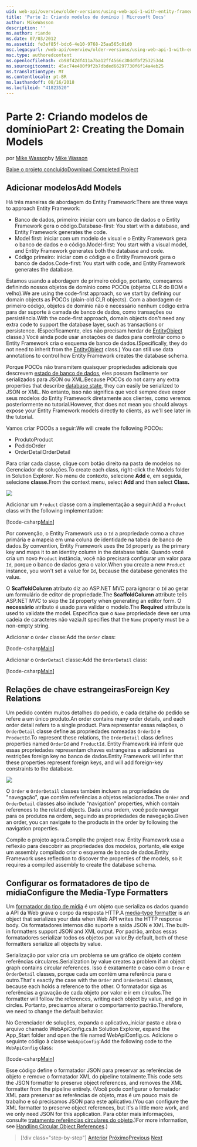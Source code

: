 ```yaml
---
uid: web-api/overview/older-versions/using-web-api-1-with-entity-framework-5/using-web-api-with-entity-framework-part-2
title: 'Parte 2: Criando modelos de domínio | Microsoft Docs'
author: MikeWasson
description: ''
ms.author: riande
ms.date: 07/03/2012
ms.assetid: fe3ef85f-bdc6-4e10-9768-25aa565c01d0
msc.legacyurl: /web-api/overview/older-versions/using-web-api-1-with-entity-framework-5/using-web-api-with-entity-framework-part-2
msc.type: authoredcontent
ms.openlocfilehash: cb98f42df411a7ba12ff4566c30ddfbf253253d4
ms.sourcegitcommit: 45ac74e400f9f2b7dbded66297730f6f14a4eb25
ms.translationtype: MT
ms.contentlocale: pt-BR
ms.lasthandoff: 08/16/2018
ms.locfileid: "41823520"
---
```

<a name="part-2-creating-the-domain-models"></a><span data-ttu-id="cebb0-102">Parte 2: Criando modelos de domínio</span><span class="sxs-lookup"><span data-stu-id="cebb0-102">Part 2: Creating the Domain Models</span></span>
====================
<span data-ttu-id="cebb0-103">por [Mike Wasson](https://github.com/MikeWasson)</span><span class="sxs-lookup"><span data-stu-id="cebb0-103">by [Mike Wasson](https://github.com/MikeWasson)</span></span>

[<span data-ttu-id="cebb0-104">Baixe o projeto concluído</span><span class="sxs-lookup"><span data-stu-id="cebb0-104">Download Completed Project</span></span>](http://code.msdn.microsoft.com/ASP-NET-Web-API-with-afa30545)

## <a name="add-models"></a><span data-ttu-id="cebb0-105">Adicionar modelos</span><span class="sxs-lookup"><span data-stu-id="cebb0-105">Add Models</span></span>

<span data-ttu-id="cebb0-106">Há três maneiras de abordagem do Entity Framework:</span><span class="sxs-lookup"><span data-stu-id="cebb0-106">There are three ways to approach Entity Framework:</span></span>

- <span data-ttu-id="cebb0-107">Banco de dados, primeiro: iniciar com um banco de dados e o Entity Framework gera o código.</span><span class="sxs-lookup"><span data-stu-id="cebb0-107">Database-first: You start with a database, and Entity Framework generates the code.</span></span>
- <span data-ttu-id="cebb0-108">Model first: iniciar com um modelo de visual e o Entity Framework gera o banco de dados e o código.</span><span class="sxs-lookup"><span data-stu-id="cebb0-108">Model-first: You start with a visual model, and Entity Framework generates both the database and code.</span></span>
- <span data-ttu-id="cebb0-109">Código primeiro: iniciar com o código e o Entity Framework gera o banco de dados.</span><span class="sxs-lookup"><span data-stu-id="cebb0-109">Code-first: You start with code, and Entity Framework generates the database.</span></span>

<span data-ttu-id="cebb0-110">Estamos usando a abordagem de primeiro código, portanto, começamos definindo nossos objetos de domínio como POCOs (objetos CLR do BOM e velho).</span><span class="sxs-lookup"><span data-stu-id="cebb0-110">We are using the code-first approach, so we start by defining our domain objects as POCOs (plain-old CLR objects).</span></span> <span data-ttu-id="cebb0-111">Com a abordagem de primeiro código, objetos de domínio não é necessário nenhum código extra para dar suporte à camada de banco de dados, como transações ou persistência.</span><span class="sxs-lookup"><span data-stu-id="cebb0-111">With the code-first approach, domain objects don't need any extra code to support the database layer, such as transactions or persistence.</span></span> <span data-ttu-id="cebb0-112">(Especificamente, eles não precisam herdar de [EntityObject](https://msdn.microsoft.com/library/system.data.objects.dataclasses.entityobject.aspx) classe.) Você ainda pode usar anotações de dados para controlar como o Entity Framework cria o esquema de banco de dados.</span><span class="sxs-lookup"><span data-stu-id="cebb0-112">(Specifically, they do not need to inherit from the [EntityObject](https://msdn.microsoft.com/library/system.data.objects.dataclasses.entityobject.aspx) class.) You can still use data annotations to control how Entity Framework creates the database schema.</span></span>

<span data-ttu-id="cebb0-113">Porque POCOs não transmitem quaisquer propriedades adicionais que descrevem [estado de banco de dados](https://msdn.microsoft.com/library/system.data.entitystate.aspx), eles possam facilmente ser serializados para JSON ou XML.</span><span class="sxs-lookup"><span data-stu-id="cebb0-113">Because POCOs do not carry any extra properties that describe [database state](https://msdn.microsoft.com/library/system.data.entitystate.aspx), they can easily be serialized to JSON or XML.</span></span> <span data-ttu-id="cebb0-114">No entanto, isso não significa que você sempre deve expor seus modelos do Entity Framework diretamente aos clientes, como veremos posteriormente no tutorial.</span><span class="sxs-lookup"><span data-stu-id="cebb0-114">However, that does not mean you should always expose your Entity Framework models directly to clients, as we'll see later in the tutorial.</span></span>

<span data-ttu-id="cebb0-115">Vamos criar POCOs a seguir:</span><span class="sxs-lookup"><span data-stu-id="cebb0-115">We will create the following POCOs:</span></span>

- <span data-ttu-id="cebb0-116">Produto</span><span class="sxs-lookup"><span data-stu-id="cebb0-116">Product</span></span>
- <span data-ttu-id="cebb0-117">Pedido</span><span class="sxs-lookup"><span data-stu-id="cebb0-117">Order</span></span>
- <span data-ttu-id="cebb0-118">OrderDetail</span><span class="sxs-lookup"><span data-stu-id="cebb0-118">OrderDetail</span></span>

<span data-ttu-id="cebb0-119">Para criar cada classe, clique com botão direito na pasta de modelos no Gerenciador de soluções.</span><span class="sxs-lookup"><span data-stu-id="cebb0-119">To create each class, right-click the Models folder in Solution Explorer.</span></span> <span data-ttu-id="cebb0-120">No menu de contexto, selecione **Add** e, em seguida, selecione **classe.**</span><span class="sxs-lookup"><span data-stu-id="cebb0-120">From the context menu, select **Add** and then select **Class.**</span></span>

![](using-web-api-with-entity-framework-part-2/_static/image1.png)

<span data-ttu-id="cebb0-121">Adicionar um `Product` classe com a implementação a seguir:</span><span class="sxs-lookup"><span data-stu-id="cebb0-121">Add a `Product` class with the following implementation:</span></span>

[!code-csharp[Main](using-web-api-with-entity-framework-part-2/samples/sample1.cs)]

<span data-ttu-id="cebb0-122">Por convenção, o Entity Framework usa o `Id` a propriedade como a chave primária e a mapeia em uma coluna de identidade na tabela de banco de dados.</span><span class="sxs-lookup"><span data-stu-id="cebb0-122">By convention, Entity Framework uses the `Id` property as the primary key and maps it to an identity column in the database table.</span></span> <span data-ttu-id="cebb0-123">Quando você cria um novo `Product` instância, você não precisará configurar um valor para `Id`, porque o banco de dados gera o valor.</span><span class="sxs-lookup"><span data-stu-id="cebb0-123">When you create a new `Product` instance, you won't set a value for `Id`, because the database generates the value.</span></span>

<span data-ttu-id="cebb0-124">O **ScaffoldColumn** atributo diz ao ASP.NET MVC para ignorar o `Id` ao gerar um formulário de editor de propriedade.</span><span class="sxs-lookup"><span data-stu-id="cebb0-124">The **ScaffoldColumn** attribute tells ASP.NET MVC to skip the `Id` property when generating an editor form.</span></span> <span data-ttu-id="cebb0-125">O **necessário** atributo é usado para validar o modelo.</span><span class="sxs-lookup"><span data-stu-id="cebb0-125">The **Required** attribute is used to validate the model.</span></span> <span data-ttu-id="cebb0-126">Especifica que o `Name` propriedade deve ser uma cadeia de caracteres não vazia.</span><span class="sxs-lookup"><span data-stu-id="cebb0-126">It specifies that the `Name` property must be a non-empty string.</span></span>

<span data-ttu-id="cebb0-127">Adicionar o `Order` classe:</span><span class="sxs-lookup"><span data-stu-id="cebb0-127">Add the `Order` class:</span></span>

[!code-csharp[Main](using-web-api-with-entity-framework-part-2/samples/sample2.cs)]

<span data-ttu-id="cebb0-128">Adicionar o `OrderDetail` classe:</span><span class="sxs-lookup"><span data-stu-id="cebb0-128">Add the `OrderDetail` class:</span></span>

[!code-csharp[Main](using-web-api-with-entity-framework-part-2/samples/sample3.cs)]

## <a name="foreign-key-relations"></a><span data-ttu-id="cebb0-129">Relações de chave estrangeiras</span><span class="sxs-lookup"><span data-stu-id="cebb0-129">Foreign Key Relations</span></span>

<span data-ttu-id="cebb0-130">Um pedido contém muitos detalhes do pedido, e cada detalhe do pedido se refere a um único produto.</span><span class="sxs-lookup"><span data-stu-id="cebb0-130">An order contains many order details, and each order detail refers to a single product.</span></span> <span data-ttu-id="cebb0-131">Para representar essas relações, o `OrderDetail` classe define as propriedades nomeadas `OrderId` e `ProductId`.</span><span class="sxs-lookup"><span data-stu-id="cebb0-131">To represent these relations, the `OrderDetail` class defines properties named `OrderId` and `ProductId`.</span></span> <span data-ttu-id="cebb0-132">Entity Framework irá inferir que essas propriedades representam chaves estrangeiras e adicionará as restrições foreign key no banco de dados.</span><span class="sxs-lookup"><span data-stu-id="cebb0-132">Entity Framework will infer that these properties represent foreign keys, and will add foreign-key constraints to the database.</span></span>

![](using-web-api-with-entity-framework-part-2/_static/image2.png)

<span data-ttu-id="cebb0-133">O `Order` e `OrderDetail` classes também incluem as propriedades de "navegação", que contêm referências a objetos relacionados.</span><span class="sxs-lookup"><span data-stu-id="cebb0-133">The `Order` and `OrderDetail` classes also include "navigation" properties, which contain references to the related objects.</span></span> <span data-ttu-id="cebb0-134">Dada uma ordem, você pode navegar para os produtos na ordem, seguindo as propriedades de navegação.</span><span class="sxs-lookup"><span data-stu-id="cebb0-134">Given an order, you can navigate to the products in the order by following the navigation properties.</span></span>

<span data-ttu-id="cebb0-135">Compile o projeto agora.</span><span class="sxs-lookup"><span data-stu-id="cebb0-135">Compile the project now.</span></span> <span data-ttu-id="cebb0-136">Entity Framework usa a reflexão para descobrir as propriedades dos modelos, portanto, ele exige um assembly compilado criar o esquema de banco de dados.</span><span class="sxs-lookup"><span data-stu-id="cebb0-136">Entity Framework uses reflection to discover the properties of the models, so it requires a compiled assembly to create the database schema.</span></span>

## <a name="configure-the-media-type-formatters"></a><span data-ttu-id="cebb0-137">Configurar os formatadores de tipo de mídia</span><span class="sxs-lookup"><span data-stu-id="cebb0-137">Configure the Media-Type Formatters</span></span>

<span data-ttu-id="cebb0-138">Um [formatador do tipo de mídia](../../formats-and-model-binding/media-formatters.md) é um objeto que serializa os dados quando a API da Web grava o corpo da resposta HTTP.</span><span class="sxs-lookup"><span data-stu-id="cebb0-138">A [media-type formatter](../../formats-and-model-binding/media-formatters.md) is an object that serializes your data when Web API writes the HTTP response body.</span></span> <span data-ttu-id="cebb0-139">Os formatadores internos dão suporte a saída JSON e XML.</span><span class="sxs-lookup"><span data-stu-id="cebb0-139">The built-in formatters support JSON and XML output.</span></span> <span data-ttu-id="cebb0-140">Por padrão, ambas essas formatadores serializar todos os objetos por valor.</span><span class="sxs-lookup"><span data-stu-id="cebb0-140">By default, both of these formatters serialize all objects by value.</span></span>

<span data-ttu-id="cebb0-141">Serialização por valor cria um problema se um gráfico de objeto contém referências circulares.</span><span class="sxs-lookup"><span data-stu-id="cebb0-141">Serialization by value creates a problem if an object graph contains circular references.</span></span> <span data-ttu-id="cebb0-142">Isso é exatamente o caso com o `Order` e `OrderDetail` classes, porque cada um contém uma referência para o outro.</span><span class="sxs-lookup"><span data-stu-id="cebb0-142">That's exactly the case with the `Order` and `OrderDetail` classes, because each holds a reference to the other.</span></span> <span data-ttu-id="cebb0-143">O formatador siga as referências a gravação de cada objeto por valor e ir em círculos.</span><span class="sxs-lookup"><span data-stu-id="cebb0-143">The formatter will follow the references, writing each object by value, and go in circles.</span></span> <span data-ttu-id="cebb0-144">Portanto, precisamos alterar o comportamento padrão.</span><span class="sxs-lookup"><span data-stu-id="cebb0-144">Therefore, we need to change the default behavior.</span></span>

<span data-ttu-id="cebb0-145">No Gerenciador de soluções, expanda o aplicativo\_iniciar pasta e abra o arquivo chamado WebApiConfig.cs.</span><span class="sxs-lookup"><span data-stu-id="cebb0-145">In Solution Explorer, expand the App\_Start folder and open the file named WebApiConfig.cs.</span></span> <span data-ttu-id="cebb0-146">Adicione o seguinte código à classe `WebApiConfig`:</span><span class="sxs-lookup"><span data-stu-id="cebb0-146">Add the following code to the `WebApiConfig` class:</span></span>

[!code-csharp[Main](using-web-api-with-entity-framework-part-2/samples/sample4.cs?highlight=11)]

<span data-ttu-id="cebb0-147">Esse código define o formatador JSON para preservar as referências de objeto e remove o formatador XML do pipeline totalmente.</span><span class="sxs-lookup"><span data-stu-id="cebb0-147">This code sets the JSON formatter to preserve object references, and removes the XML formatter from the pipeline entirely.</span></span> <span data-ttu-id="cebb0-148">(Você pode configurar o formatador XML para preservar as referências de objeto, mas é um pouco mais de trabalho e só precisamos JSON para este aplicativo.</span><span class="sxs-lookup"><span data-stu-id="cebb0-148">(You can configure the XML formatter to preserve object references, but it's a little more work, and we only need JSON for this application.</span></span> <span data-ttu-id="cebb0-149">Para obter mais informações, consulte [tratamento referências circulares do objeto](../../formats-and-model-binding/json-and-xml-serialization.md#handling_circular_object_references).)</span><span class="sxs-lookup"><span data-stu-id="cebb0-149">For more information, see [Handling Circular Object References](../../formats-and-model-binding/json-and-xml-serialization.md#handling_circular_object_references).)</span></span>

> [!div class="step-by-step"]
> <span data-ttu-id="cebb0-150">[Anterior](using-web-api-with-entity-framework-part-1.md)
> [Próximo](using-web-api-with-entity-framework-part-3.md)</span><span class="sxs-lookup"><span data-stu-id="cebb0-150">[Previous](using-web-api-with-entity-framework-part-1.md)
[Next](using-web-api-with-entity-framework-part-3.md)</span></span>
